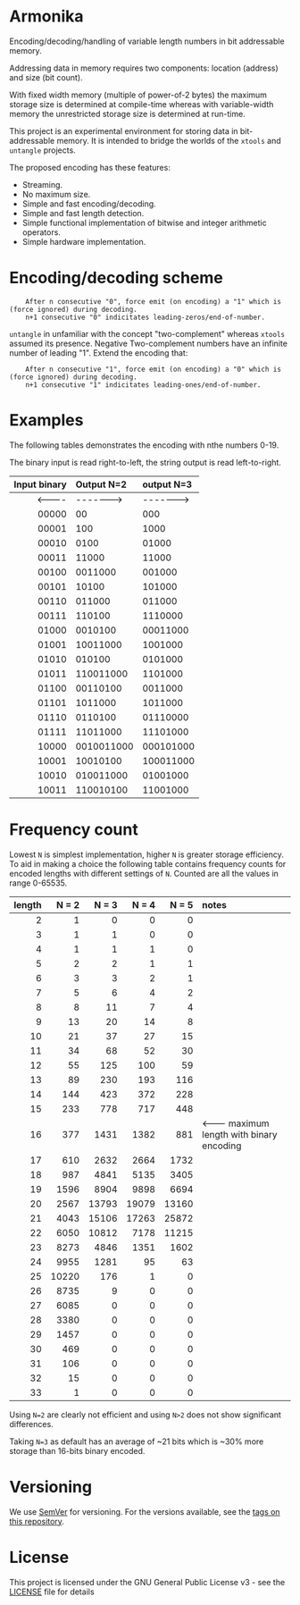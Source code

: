 # Armonika

Encoding/decoding/handling of variable length numbers in bit addressable memory.

Addressing data in memory requires two components: location (address) and size (bit count).

With fixed width memory (multiple of power-of-2 bytes) the maximum storage size is determined at compile-time
whereas with variable-width memory the unrestricted storage size is determined at run-time.

This project is an experimental environment for storing data in bit-addressable memory.
It is intended to bridge the worlds of the `xtools` and `untangle` projects.

The proposed encoding has these features:
 - Streaming.
 - No maximum size.
 - Simple and fast encoding/decoding.
 - Simple and fast length detection.
 - Simple functional implementation of bitwise and integer arithmetic operators.
 - Simple hardware implementation.

# Encoding/decoding scheme

```
    After n consecutive "0", force emit (on encoding) a "1" which is (force ignored) during decoding.
    n+1 consecutive "0" indicitates leading-zeros/end-of-number.
```

`untangle` in unfamiliar with the concept "two-complement" whereas `xtools` assumed its presence.
Negative Two-complement numbers have an infinite number of leading "1".
Extend the encoding that:

```
    After n consecutive "1", force emit (on encoding) a "0" which is (force ignored) during decoding.
    n+1 consecutive "1" indicitates leading-ones/end-of-number.
```

# Examples

The following tables demonstrates the encoding with nthe numbers 0-19.

The binary input is read right-to-left, the string output is read left-to-right. 

| Input binary | Output N=2 | output N=3 |
|------:|:-----------|:-----------|
| <---- | ------->   | ------->
| 00000 | 00         | 000      
| 00001 | 100        | 1000     
| 00010 | 0100       | 01000    
| 00011 | 11000      | 11000    
| 00100 | 0011000    | 001000   
| 00101 | 10100      | 101000   
| 00110 | 011000     | 011000   
| 00111 | 110100     | 1110000  
| 01000 | 0010100    | 00011000 
| 01001 | 10011000   | 1001000  
| 01010 | 010100     | 0101000  
| 01011 | 110011000  | 1101000  
| 01100 | 00110100   | 0011000  
| 01101 | 1011000    | 1011000  
| 01110 | 0110100    | 01110000 
| 01111 | 11011000   | 11101000 
| 10000 | 0010011000 | 000101000
| 10001 | 10010100   | 100011000
| 10010 | 010011000  | 01001000 
| 10011 | 110010100  | 11001000 

# Frequency count

Lowest `N` is simplest implementation, higher `N` is greater storage efficiency.
To aid in making a choice the following table contains frequency counts for encoded lengths with different settings of `N`.
Counted are all the values in range 0-65535.

| length | N = 2 | N = 3 | N = 4 | N = 5 | notes |
|-------:|------:|------:|------:|------:|:------|
|  2 |     1 |     0 |     0 |     0 |
|  3 |     1 |     1 |     0 |     0 |
|  4 |     1 |     1 |     1 |     0 |
|  5 |     2 |     2 |     1 |     1 |
|  6 |     3 |     3 |     2 |     1 |
|  7 |     5 |     6 |     4 |     2 |
|  8 |     8 |    11 |     7 |     4 |
|  9 |    13 |    20 |    14 |     8 |
| 10 |    21 |    37 |    27 |    15 |
| 11 |    34 |    68 |    52 |    30 |
| 12 |    55 |   125 |   100 |    59 |
| 13 |    89 |   230 |   193 |   116 |
| 14 |   144 |   423 |   372 |   228 |
| 15 |   233 |   778 |   717 |   448 |
| 16 |   377 |  1431 |  1382 |   881 | &lt;--- maximum length with binary encoding
| 17 |   610 |  2632 |  2664 |  1732 |
| 18 |   987 |  4841 |  5135 |  3405 |
| 19 |  1596 |  8904 |  9898 |  6694 |
| 20 |  2567 | 13793 | 19079 | 13160 |
| 21 |  4043 | 15106 | 17263 | 25872 |
| 22 |  6050 | 10812 |  7178 | 11215 |
| 23 |  8273 |  4846 |  1351 |  1602 |
| 24 |  9955 |  1281 |    95 |    63 |
| 25 | 10220 |   176 |     1 |     0 |
| 26 |  8735 |     9 |     0 |     0 |
| 27 |  6085 |     0 |     0 |     0 |
| 28 |  3380 |     0 |     0 |     0 |
| 29 |  1457 |     0 |     0 |     0 |
| 30 |   469 |     0 |     0 |     0 |
| 31 |   106 |     0 |     0 |     0 |
| 32 |    15 |     0 |     0 |     0 |
| 33 |     1 |     0 |     0 |     0 |

Using `N=2` are clearly not efficient and using `N>2` does not show significant differences.

Taking `N=3` as default has an average of ~21 bits which is ~30% more storage than 16-bits binary encoded.

# Versioning

We use [SemVer](http://semver.org/) for versioning. For the versions available, see the [tags on this repository](https://github.com/xyzzy/untangle/tags).

# License

This project is licensed under the GNU General Public License v3 - see the [LICENSE](LICENSE) file for details
